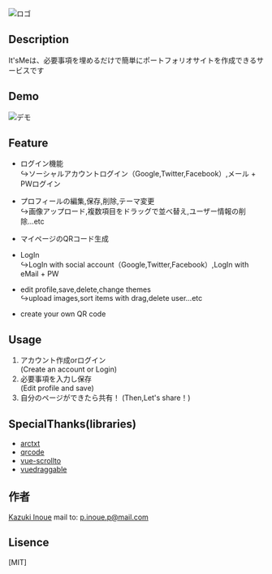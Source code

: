 ![ロゴ](https://firebasestorage.googleapis.com/v0/b/profs-941da.appspot.com/o/images%2Fezgif.com-resize.png?alt=media&token=c8494a8c-c9ca-42b8-bdef-5d9ac31aac35)

## Description

It'sMeは、必要事項を埋めるだけで簡単にポートフォリオサイトを作成できるサービスです

## Demo

![デモ](https://firebasestorage.googleapis.com/v0/b/profs-941da.appspot.com/o/images%2Fdemo2.gif?alt=media&token=8fddeaa8-90c5-407b-91e9-fd1bb535a184)

## Feature

- ログイン機能  
↪︎ソーシャルアカウントログイン（Google,Twitter,Facebook）,メール + PWログイン
- プロフィールの編集,保存,削除,テーマ変更  
↪︎画像アップロード,複数項目をドラッグで並べ替え,ユーザー情報の削除...etc
- マイページのQRコード生成

- LogIn  
↪︎LogIn with social account（Google,Twitter,Facebook）,LogIn with eMail + PW
- edit profile,save,delete,change themes  
↪︎upload images,sort items with drag,delete user...etc
- create your own QR code

## Usage

1. アカウント作成orログイン  
(Create an account or Login)
2. 必要事項を入力し保存  
(Edit profile and save)
3. 自分のページができたら共有！
(Then,Let's share！)

## SpecialThanks(libraries)
- [arctxt](https://www.npmjs.com/package/arctxt)
- [qrcode](https://www.npmjs.com/package/qrcode)
- [vue-scrollto](https://www.npmjs.com/package/vue-scrollto)
- [vuedraggable](https://www.npmjs.com/package/vuedraggable)

## 作者

[Kazuki Inoue](https://github.com/kz422)
mail to: p.inoue.p@mail.com

## Lisence

[MIT]
